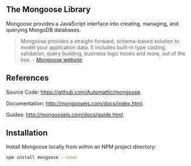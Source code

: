 ## The Mongoose Library

Mongoose provides a JavaScript interface into creating, managing, and querying MongoDB databases.

> Mongoose provides a straight-forward, schema-based solution to model your application data. It includes built-in type casting, validation, query building, business logic hooks and more, out of the box. - [Mongoose website](http://mongoosejs.com/)

## References

Source Code: https://github.com/Automattic/mongoose.

Documentation: http://mongoosejs.com/docs/index.html.

Guides: http://mongoosejs.com/docs/guide.html.

## Installation

Install Mongoose locally from within an NPM project directory:

```` sh
npm install mongoose --save
````
